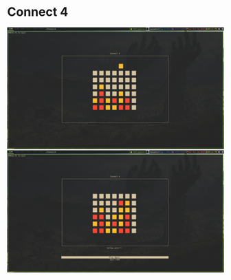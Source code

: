 # Connect 4 

![Normal](scrots/2020-10-10-214103_1600x900_scrot.png?raw=true)
![Win](scrots/2020-10-10-214141_1600x900_scrot.png)

